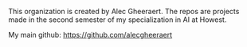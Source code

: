 This organization is created by Alec Gheeraert.
The repos are projects made in the second semester of my specialization in AI at Howest.

My main github: https://github.com/alecgheeraert
